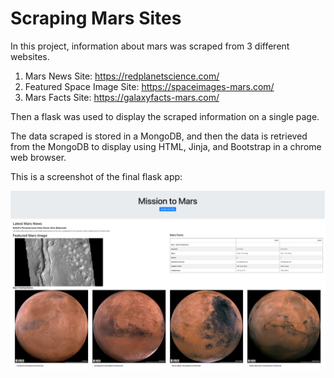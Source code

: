 # Scraping Mars Sites
In this project, information about mars was scraped from 3 different websites. 

1. Mars News Site: https://redplanetscience.com/
2. Featured Space Image Site: https://spaceimages-mars.com/
3. Mars Facts Site: https://galaxyfacts-mars.com/


Then a flask was used to display the scraped information on a single page. 

The data scraped is stored in a MongoDB, and then the data is retrieved from the MongoDB to display using HTML, Jinja, and Bootstrap in a chrome web browser.

This is a screenshot of the final flask app:

![Mars Infro Flask App](FlaskAppScreenshot.png)

